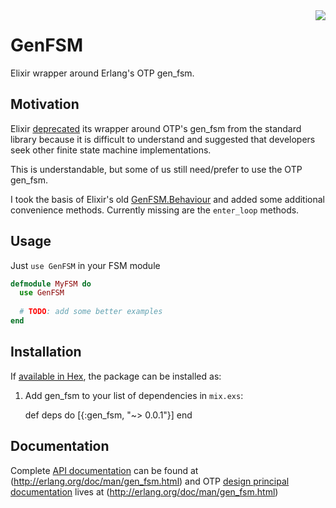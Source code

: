 <img align="right" src="http://i.imgur.com/OEtTdfe.png">

# GenFSM

Elixir wrapper around Erlang's OTP gen_fsm.  


## Motivation

Elixir [deprecated](https://github.com/elixir-lang/elixir/commit/455eb4c4ace81ce60b347558f9419fe3c33d8bf7)
its wrapper around OTP's gen_fsm from the standard library because it is difficult to understand and suggested that
developers seek other finite state machine implementations.  

This is understandable, but some of us still need/prefer to use the OTP gen_fsm.

I took the basis of Elixir's old 
[GenFSM.Behaviour](https://github.com/elixir-lang/elixir/blob/a6f048b3de4a971c15fc8b66397cf2e4597793cb/lib/elixir/lib/gen_fsm/behaviour.ex) 
and added some additional convenience methods.  Currently missing are the `enter_loop` methods.

## Usage

Just `use GenFSM` in your FSM module
```elixir
defmodule MyFSM do
  use GenFSM
  
  # TODO: add some better examples
end
```

## Installation

If [available in Hex](https://hex.pm/docs/publish), the package can be installed as:

  1. Add gen_fsm to your list of dependencies in `mix.exs`:

        def deps do
          [{:gen_fsm, "~> 0.0.1"}]
        end

## Documentation

Complete [API documentation](http://erlang.org/doc/man/gen_fsm.html) can be found at 
(http://erlang.org/doc/man/gen_fsm.html)
and OTP [design principal documentation](http://erlang.org/doc/design_principles/fsm.html) 
lives at (http://erlang.org/doc/man/gen_fsm.html)
